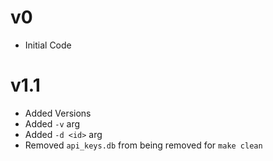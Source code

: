 # v0

- Initial Code

# v1.1

- Added Versions
- Added `-v` arg
- Added `-d <id>` arg
- Removed `api_keys.db` from being removed for `make clean`